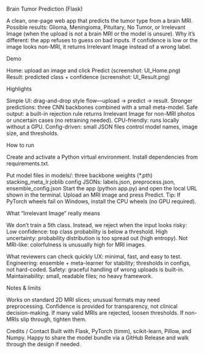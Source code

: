 Brain Tumor Prediction (Flask)

A clean, one-page web app that predicts the tumor type from a brain MRI.
Possible results: Glioma, Meningioma, Pituitary, No Tumor, or Irrelevant Image (when the upload is not a brain MRI or the model is unsure).
Why it’s different: the app refuses to guess on bad inputs. If confidence is low or the image looks non-MRI, it returns Irrelevant Image instead of a wrong label.

Demo

Home: upload an image and click Predict
(screenshot: UI_Home.png)
Result: predicted class + confidence
(screenshot: UI_Result.png)

Highlights

Simple UI: drag-and-drop style flow—upload → predict → result.
Stronger predictions: three CNN backbones combined with a small meta-model.
Safe output: a built-in rejection rule returns Irrelevant Image for non-MRI photos or uncertain cases (no retraining needed).
CPU-friendly: runs locally without a GPU.
Config-driven: small JSON files control model names, image size, and thresholds.

How to run

Create and activate a Python virtual environment.
Install dependencies from requirements.txt.

Put model files in models/:
three backbone weights (*.pth)
stacking_meta_lr.joblib
config JSONs: labels.json, preprocess.json, ensemble_config.json
Start the app (python app.py) and open the local URL shown in the terminal.
Upload an MRI image and press Predict.
Tip: If PyTorch wheels fail on Windows, install the CPU wheels (no GPU required).

What “Irrelevant Image” really means

We don’t train a 5th class. Instead, we reject when the input looks risky:
Low confidence: top class probability is below a threshold.
High uncertainty: probability distribution is too spread out (high entropy).
Not MRI-like: colorfulness is unusually high for MRI images.


What reviewers can check quickly
UX: minimal, fast, and easy to test.
Engineering: ensemble + meta-learner for stability; thresholds in configs, not hard-coded.
Safety: graceful handling of wrong uploads is built-in.
Maintainability: small, readable files; no heavy framework.

Notes & limits

Works on standard 2D MRI slices; unusual formats may need preprocessing.
Confidence is provided for transparency, not clinical decision-making.
If many valid MRIs are rejected, loosen thresholds. If non-MRIs slip through, tighten them.

Credits / Contact
Built with Flask, PyTorch (timm), scikit-learn, Pillow, and Numpy.
Happy to share the model bundle via a GitHub Release and walk through the design if needed.
